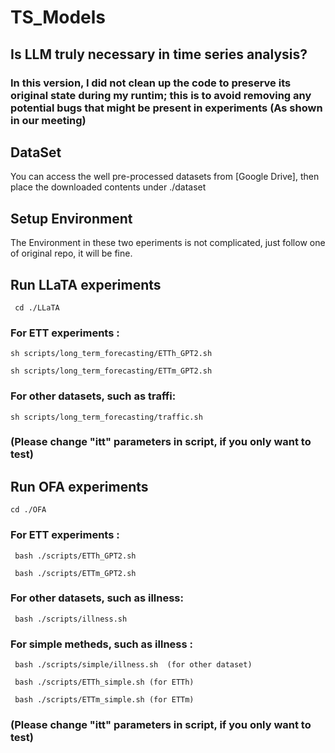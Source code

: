 # TS_Models

## Is LLM truly necessary in time series analysis?

### In this version, I did not clean up the code to preserve its original state during my runtim; this is to avoid removing any potential bugs that might be present in experiments (As shown in our meeting)

## DataSet
You can access the well pre-processed datasets from [Google Drive], then place the downloaded contents under ./dataset

## Setup Environment

The Environment in these two eperiments is not complicated, just follow one of original repo, it will be fine.

## Run LLaTA experiments
     cd ./LLaTA

### For ETT experiments :

    sh scripts/long_term_forecasting/ETTh_GPT2.sh

    sh scripts/long_term_forecasting/ETTm_GPT2.sh
    
### For other datasets, such as traffi:
   
    sh scripts/long_term_forecasting/traffic.sh 

### (Please change "itt" parameters in script, if you only want to test)


## Run OFA experiments
    cd ./OFA

### For ETT experiments :
   
     bash ./scripts/ETTh_GPT2.sh   
  
     bash ./scripts/ETTm_GPT2.sh
  
### For other datasets, such as illness:

     bash ./scripts/illness.sh 

### For simple metheds, such as illness : 

     bash ./scripts/simple/illness.sh  (for other dataset)

     bash ./scripts/ETTh_simple.sh (for ETTh)

     bash ./scripts/ETTm_simple.sh (for ETTm)
   
### (Please change "itt" parameters in script, if you only want to test)

